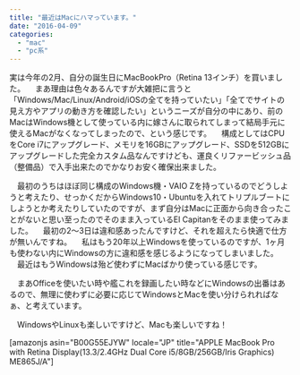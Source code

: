 ```yaml
---
title: "最近はMacにハマっています。"
date: "2016-04-09"
categories: 
  - "mac"
  - "pc系"
---
```


実は今年の2月、自分の誕生日にMacBookPro（Retina 13インチ）を買いました。 　まあ理由は色々あるんですが大雑把に言うと「Windows/Mac/Linux/Android/iOSの全てを持っていたい」「全てでサイトの見え方やアプリの動き方を確認したい」というニーズが自分の中にあり、前のMacはWindows機として使っている内に嫁さんに取られてしまって結局手元に使えるMacがなくなってしまったので、という感じです。 　構成としてはCPUをCore i7にアップグレード、メモリを16GBにアップグレード、SSDを512GBにアップグレードした完全カスタム品なんですけども、運良くリファービッシュ品（整備品）で入手出来たのでかなりお安く確保出来ました。

　最初のうちはほぼ同じ構成のWindows機・VAIO Zを持っているのでどうしようと考えたり、せっかくだからWindows10・Ubuntuを入れてトリプルブートにしようとか考えたりしていたのですが、まず自分はMacに正面から向き合ったことがないと思い至ったのでそのまま入っているEl Capitanをそのまま使ってみました。 　最初の2〜3日は違和感あったんですけど、それを超えたら快適で仕方が無いんですね。 　私はもう20年以上Windowsを使っているのですが、1ヶ月も使わない内にWindowsの方に違和感を感じるようになってしまいました。 　最近はもうWindowsは殆ど使わずにMacばかり使っている感じです。

　まあOfficeを使いたい時や艦これを録画したい時などにWindowsの出番はあるので、無理に使わずに必要に応じてWindowsとMacを使い分けられればなぁ、と考えています。

　WindowsやLinuxも楽しいですけど、Macも楽しいですね！

\[amazonjs asin="B00G55EJYW" locale="JP" title="APPLE MacBook Pro with Retina Display(13.3/2.4GHz Dual Core i5/8GB/256GB/Iris Graphics) ME865J/A"\]
